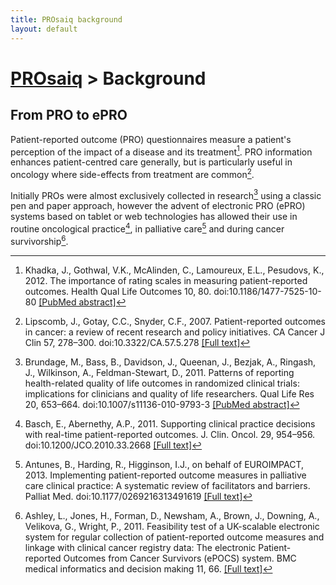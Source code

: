 ```yaml
---
title: PROsaiq background
layout: default
---
```


# [PROsaiq](http://tschuler.github.io/prosaiq) > Background

## From PRO to ePRO

Patient-reported outcome (PRO) questionnaires measure a patient's perception of the impact of a disease and its treatment[^khadka_importance_2012]. PRO information enhances patient-centred care generally, but is particularly useful in oncology where side-effects from treatment are common[^lipscomb_patient-reported_2007].

Initially PROs were almost exclusively collected in research[^brundage_patterns_2011] using a classic pen and paper approach, however the advent of electronic PRO (ePRO) systems based on tablet or web technologies has allowed their use in routine oncological practice[^basch_supporting_2011], in palliative care[^antunes_implementing_2013] and during cancer survivorship[^ashley_feasibility_2011].

[^khadka_importance_2012]: Khadka, J., Gothwal, V.K., McAlinden, C., Lamoureux, E.L., Pesudovs, K., 2012. The importance of rating scales in measuring patient-reported outcomes. Health Qual Life Outcomes 10, 80. doi:10.1186/1477-7525-10-80 [\[PubMed abstract\]](http://www.ncbi.nlm.nih.gov/pubmed/22794788)

[^lipscomb_patient-reported_2007]: Lipscomb, J., Gotay, C.C., Snyder, C.F., 2007. Patient-reported outcomes in cancer: a review of recent research and policy initiatives. CA Cancer J Clin 57, 278–300. doi:10.3322/CA.57.5.278 [[Full text]](http://onlinelibrary.wiley.com/enhanced/doi/10.3322/CA.57.5.278)

[^brundage_patterns_2011]: Brundage, M., Bass, B., Davidson, J., Queenan, J., Bezjak, A., Ringash, J., Wilkinson, A., Feldman-Stewart, D., 2011. Patterns of reporting health-related quality of life outcomes in randomized clinical trials: implications for clinicians and quality of life researchers. Qual Life Res 20, 653–664. doi:10.1007/s11136-010-9793-3 [[PubMed abstract]](http://www.ncbi.nlm.nih.gov/pubmed/21110123)

[^basch_supporting_2011]: Basch, E., Abernethy, A.P., 2011. Supporting clinical practice decisions with real-time patient-reported outcomes. J. Clin. Oncol. 29, 954–956. doi:10.1200/JCO.2010.33.2668 [[Full text]](http://jco.ascopubs.org/content/29/8/954.long)

[^antunes_implementing_2013]: Antunes, B., Harding, R., Higginson, I.J., on behalf of EUROIMPACT, 2013. Implementing patient-reported outcome measures in palliative care clinical practice: A systematic review of facilitators and barriers. Palliat Med. doi:10.1177/0269216313491619 [[Full text]](http://pmj.sagepub.com/content/28/2/158.long)

[^ashley_feasibility_2011]: Ashley, L., Jones, H., Forman, D., Newsham, A., Brown, J., Downing, A., Velikova, G., Wright, P., 2011. Feasibility test of a UK-scalable electronic system for regular collection of patient-reported outcome measures and linkage with clinical cancer registry data: The electronic Patient-reported Outcomes from Cancer Survivors (ePOCS) system. BMC medical informatics and decision making 11, 66. [[Full text]](http://www.ncbi.nlm.nih.gov/pmc/articles/PMC3212976/)
